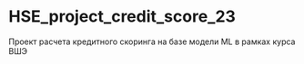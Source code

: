 # HSE_project_credit_score_23
Проект расчета кредитного скоринга на базе модели ML в рамках курса ВШЭ
